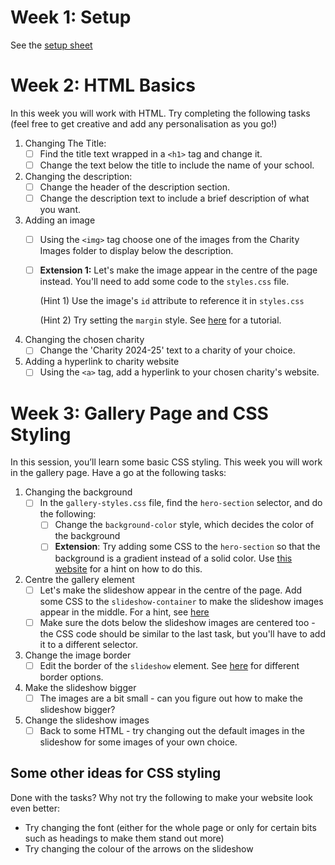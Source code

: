 # Week 1: Setup
See the [setup sheet](https://github.com/trinity-coding-club/website-template/blob/main/GitHub%20Setup%20Sheet.pdf)

# Week 2: HTML Basics
In this week you will work with HTML. Try completing the following tasks (feel free to get creative and add any personalisation as you go!)

1. Changing The Title:
    - [ ] Find the title text wrapped in a `<h1>` tag and change it.
    - [ ] Change the text below the title to include the name of your school.
  
2. Changing the description:
    - [ ] Change the header of the description section.
    - [ ] Change the description text to include a brief description of what you want.
          
3. Adding an image
    - [ ] Using the `<img>` tag choose one of the images from the Charity Images folder to display below the description.
    - [ ] **Extension 1:** Let's make the image appear in the centre of the page instead. You'll need to add some code to the `styles.css` file.

        (Hint 1) Use the image's `id` attribute to reference it in `styles.css`

        (Hint 2) Try setting the `margin` style. See [here](https://www.w3schools.com/howto/howto_css_image_center.asp) for a tutorial.

4. Changing the chosen charity
    - [ ] Change the 'Charity 2024-25' text to a charity of your choice.
  
5. Adding a hyperlink to charity website
    - [ ] Using the `<a>` tag, add a hyperlink to your chosen charity's website.

# Week 3: Gallery Page and CSS Styling

In this session, you’ll learn some basic CSS styling. This week you will work in the gallery page. Have a go at the following tasks: 

1. Changing the background
    - [ ] In the `gallery-styles.css` file, find the `hero-section` selector, and do the following:
        - [ ] Change the `background-color` style, which decides the color of the background
        - [ ] **Extension**: Try adding some CSS to the `hero-section` so that the background is a gradient instead of a solid color. Use [this website](https://www.w3schools.com/css/css3_gradients.asp) for a hint on how to do this.
2. Centre the gallery element
    - [ ] Let's make the slideshow appear in the centre of the page. Add some CSS to the `slideshow-container` to make the slideshow images appear in the middle. For a hint, see [here](https://www.w3schools.com/css/css_align.asp)
    - [ ] Make sure the dots below the slideshow images are centered too - the CSS code should be similar to the last task, but you'll have to add it to a different selector.
3. Change the image border
    - [ ] Edit the border of the `slideshow` element. See [here](https://www.w3schools.com/css/css_border.asp) for different border options.
4. Make the slideshow bigger
   - [ ] The images are a bit small - can you figure out how to make the slideshow bigger?
5. Change the slideshow images
   - [ ] Back to some HTML - try changing out the default images in the slideshow for some images of your own choice.
  
## Some other ideas for CSS styling
Done with the tasks? Why not try the following to make your website look even better:
- Try changing the font (either for the whole page or only for certain bits such as headings to make them stand out more)
- Try changing the colour of the arrows on the slideshow
